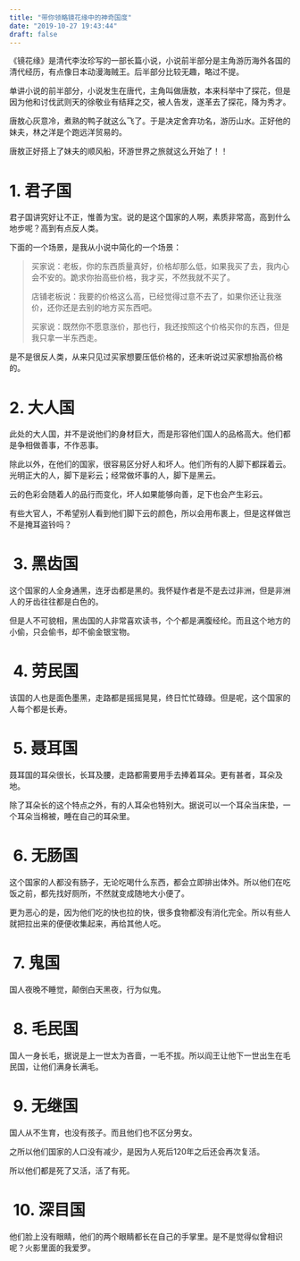 ```yaml
---
title: "带你领略镜花缘中的神奇国度"
date: "2019-10-27 19:43:44"
draft: false
---
```



《镜花缘》是清代李汝珍写的一部长篇小说，小说前半部分是主角游历海外各国的清代经历，有点像日本动漫海贼王。后半部分比较无趣，略过不提。

单讲小说的前半部分，小说发生在唐代，主角叫做唐敖，本来科举中了探花，但是因为他和讨伐武则天的徐敬业有结拜之交，被人告发，遂革去了探花，降为秀才。

唐敖心灰意冷，煮熟的鸭子就这么飞了。于是决定舍弃功名，游历山水。正好他的妹夫，林之洋是个跑远洋贸易的。

唐敖正好搭上了妹夫的顺风船，环游世界之旅就这么开始了！！


# 1. 君子国

君子国讲究好让不正，惟善为宝。说的是这个国家的人啊，素质非常高，高到什么地步呢？高到有点反人类。

下面的一个场景，是我从小说中简化的一个场景：

> 买家说：老板，你的东西质量真好，价格却那么低，如果我买了去，我内心会不安的。跪求你抬高些价格，我才买，不然我就不买了。
> 
> 店铺老板说：我要的价格这么高，已经觉得过意不去了，如果你还让我涨价，还你还是去别的地方买东西吧。
> 
> 买家说：既然你不愿意涨价，那也行，我还按照这个价格买你的东西，但是我只拿一半东西走。


是不是很反人类，从来只见过买家想要压低价格的，还未听说过买家想抬高价格的。



# 2. 大人国
此处的大人国，并不是说他们的身材巨大，而是形容他们国人的品格高大。他们都是争相做善事，不作恶事。

除此以外，在他们的国家，很容易区分好人和坏人。他们所有的人脚下都踩着云。光明正大的人，脚下是彩云；经常做坏事的人，脚下是黑云。

云的色彩会随着人的品行而变化，坏人如果能够向善，足下也会产生彩云。

有些大官人，不希望别人看到他们脚下云的颜色，所以会用布裹上，但是这样做岂不是掩耳盗铃吗？


#  3. 黑齿国

这个国家的人全身通黑，连牙齿都是黑的。我怀疑作者是不是去过非洲，但是非洲人的牙齿往往都是白色的。

但是人不可貌相，黑齿国的人非常喜欢读书，个个都是满腹经纶。而且这个地方的小偷，只会偷书，却不偷金银宝物。



#  4. 劳民国
该国的人也是面色墨黑，走路都是摇摇晃晃，终日忙忙碌碌。但是呢，这个国家的人每个都是长寿。


#  5. 聂耳国
聂耳国的耳朵很长，长耳及腰，走路都需要用手去捧着耳朵。更有甚者，耳朵及地。

除了耳朵长的这个特点之外，有的人耳朵也特别大。据说可以一个耳朵当床垫，一个耳朵当棉被，睡在自己的耳朵里。


#  6. 无肠国

这个国家的人都没有肠子，无论吃喝什么东西，都会立即排出体外。所以他们在吃饭之前，都先找好厕所，不然就变成随地大小便了。

更为恶心的是，因为他们吃的快也拉的快，很多食物都没有消化完全。所以有些人就把拉出来的便便收集起来，再给其他人吃。


#  7. 鬼国
国人夜晚不睡觉，颠倒白天黑夜，行为似鬼。


#  8. 毛民国
国人一身长毛，据说是上一世太为吝啬，一毛不拔。所以阎王让他下一世出生在毛民国，让他们满身长满毛。


#  9. 无继国
国人从不生育，也没有孩子。而且他们也不区分男女。

之所以他们国家的人口没有减少，是因为人死后120年之后还会再次复活。

所以他们都是死了又活，活了有死。


#  10. 深目国
他们脸上没有眼睛，他们的两个眼睛都长在自己的手掌里。是不是觉得似曾相识呢？火影里面的我爱罗。










